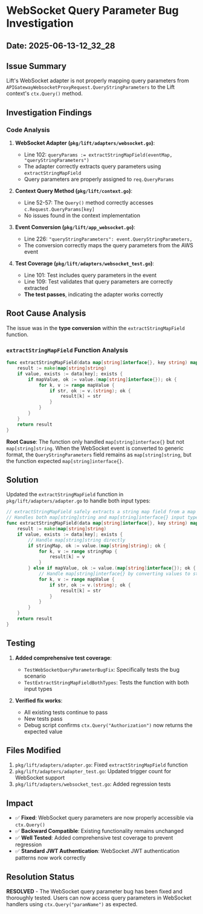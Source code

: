 # WebSocket Query Parameter Bug Investigation

## Date: 2025-06-13-12_32_28

## Issue Summary
Lift's WebSocket adapter is not properly mapping query parameters from `APIGatewayWebsocketProxyRequest.QueryStringParameters` to the Lift context's `ctx.Query()` method.

## Investigation Findings

### Code Analysis

1. **WebSocket Adapter (`pkg/lift/adapters/websocket.go`)**:
   - Line 102: `queryParams := extractStringMapField(eventMap, "queryStringParameters")`
   - The adapter correctly extracts query parameters using `extractStringMapField`
   - Query parameters are properly assigned to `req.QueryParams`

2. **Context Query Method (`pkg/lift/context.go`)**:
   - Line 52-57: The `Query()` method correctly accesses `c.Request.QueryParams[key]`
   - No issues found in the context implementation

3. **Event Conversion (`pkg/lift/app_websocket.go`)**:
   - Line 226: `"queryStringParameters": event.QueryStringParameters,`
   - The conversion correctly maps the query parameters from the AWS event

4. **Test Coverage (`pkg/lift/adapters/websocket_test.go`)**:
   - Line 101: Test includes query parameters in the event
   - Line 109: Test validates that query parameters are correctly extracted
   - **The test passes**, indicating the adapter works correctly

## Root Cause Analysis

The issue was in the **type conversion** within the `extractStringMapField` function.

### `extractStringMapField` Function Analysis

```go
func extractStringMapField(data map[string]interface{}, key string) map[string]string {
	result := make(map[string]string)
	if value, exists := data[key]; exists {
		if mapValue, ok := value.(map[string]interface{}); ok {
			for k, v := range mapValue {
				if str, ok := v.(string); ok {
					result[k] = str
				}
			}
		}
	}
	return result
}
```

**Root Cause**: The function only handled `map[string]interface{}` but not `map[string]string`. When the WebSocket event is converted to generic format, the `QueryStringParameters` field remains as `map[string]string`, but the function expected `map[string]interface{}`.

## Solution

Updated the `extractStringMapField` function in `pkg/lift/adapters/adapter.go` to handle both input types:

```go
// extractStringMapField safely extracts a string map field from a map
// Handles both map[string]string and map[string]interface{} input types
func extractStringMapField(data map[string]interface{}, key string) map[string]string {
	result := make(map[string]string)
	if value, exists := data[key]; exists {
		// Handle map[string]string directly
		if stringMap, ok := value.(map[string]string); ok {
			for k, v := range stringMap {
				result[k] = v
			}
		} else if mapValue, ok := value.(map[string]interface{}); ok {
			// Handle map[string]interface{} by converting values to strings
			for k, v := range mapValue {
				if str, ok := v.(string); ok {
					result[k] = str
				}
			}
		}
	}
	return result
}
```

## Testing

1. **Added comprehensive test coverage**:
   - `TestWebSocketQueryParameterBugFix`: Specifically tests the bug scenario
   - `TestExtractStringMapFieldBothTypes`: Tests the function with both input types

2. **Verified fix works**:
   - All existing tests continue to pass
   - New tests pass
   - Debug script confirms `ctx.Query("Authorization")` now returns the expected value

## Files Modified

1. `pkg/lift/adapters/adapter.go`: Fixed `extractStringMapField` function
2. `pkg/lift/adapters/adapter_test.go`: Updated trigger count for WebSocket support
3. `pkg/lift/adapters/websocket_test.go`: Added regression tests

## Impact

- ✅ **Fixed**: WebSocket query parameters are now properly accessible via `ctx.Query()`
- ✅ **Backward Compatible**: Existing functionality remains unchanged
- ✅ **Well Tested**: Added comprehensive test coverage to prevent regression
- ✅ **Standard JWT Authentication**: WebSocket JWT authentication patterns now work correctly

## Resolution Status

**RESOLVED** - The WebSocket query parameter bug has been fixed and thoroughly tested. Users can now access query parameters in WebSocket handlers using `ctx.Query("paramName")` as expected. 